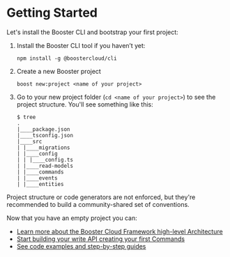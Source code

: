 # Getting Started

Let's install the Booster CLI and bootstrap your first project:

1. Install the Booster CLI tool if you haven’t yet:

   ```shell script
   npm install -g @boostercloud/cli
   ```

2. Create a new Booster project

   ```shell script
   boost new:project <name of your project>
   ```

3. Go to your new project folder (`cd <name of your project>`) to see the project structure. You'll see something like this:

    ```text
    $ tree
    .
    |____package.json
    |____tsconfig.json
    |____src
    | |____migrations
    | |____config
    | | |____config.ts
    | |____read-models
    | |____commands
    | |____events
    | |____entities
    ```

Project structure or code generators are not enforced, but they're recommended to build a community-shared set of conventions.

Now that you have an empty project you can:
- [Learn more about the Booster Cloud Framework high-level Architecture](02-architecture.md)
- [Start building your write API creating your first Commands](03-commands.md)
- [See code examples and step-by-step guides](../examples)
